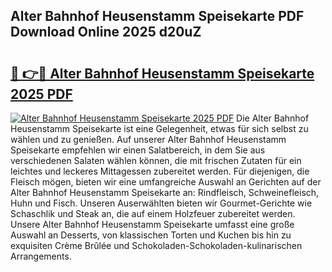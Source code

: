 ## Alter Bahnhof Heusenstamm Speisekarte PDF Download Online 2025 d20uZ

# <h2><a href="http://gcam2au.nevu.top/?p=Alter+Bahnhof+Heusenstamm+Speisekarte">🔗 👉🔴 Alter Bahnhof Heusenstamm Speisekarte 2025 PDF</a></h2>

[![Alter Bahnhof Heusenstamm Speisekarte 2025 PDF](https://i.imgur.com/dBaPXMq.png)](http://gcam2au.nevu.top/?p=Alter+Bahnhof+Heusenstamm+Speisekarte)
Die Alter Bahnhof Heusenstamm Speisekarte ist eine Gelegenheit, etwas für sich selbst zu wählen und zu genießen. Auf unserer Alter Bahnhof Heusenstamm Speisekarte empfehlen wir einen Salatbereich, in dem Sie aus verschiedenen Salaten wählen können, die mit frischen Zutaten für ein leichtes und leckeres Mittagessen zubereitet werden. Für diejenigen, die Fleisch mögen, bieten wir eine umfangreiche Auswahl an Gerichten auf der Alter Bahnhof Heusenstamm Speisekarte an: Rindfleisch, Schweinefleisch, Huhn und Fisch. Unseren Auserwählten bieten wir Gourmet-Gerichte wie Schaschlik und Steak an, die auf einem Holzfeuer zubereitet werden. Unsere Alter Bahnhof Heusenstamm Speisekarte umfasst eine große Auswahl an Desserts, von klassischen Torten und Kuchen bis hin zu exquisiten Crème Brûlée und Schokoladen-Schokoladen-kulinarischen Arrangements.
